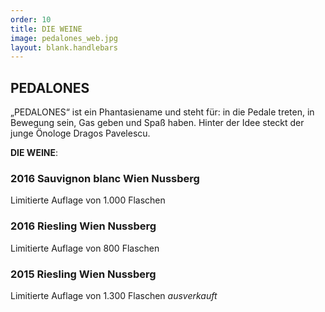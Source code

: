 ```yaml
---
order: 10
title: DIE WEINE
image: pedalones_web.jpg
layout: blank.handlebars
---
```

## PEDALONES
„PEDALONES“ ist ein Phantasiename und steht für: in die Pedale treten, in Bewegung sein, Gas geben und Spaß haben. Hinter der Idee steckt der junge Önologe Dragos Pavelescu.

__DIE WEINE__:

### 2016 Sauvignon blanc Wien Nussberg
Limitierte Auflage von 1.000 Flaschen

### 2016 Riesling Wien Nussberg
Limitierte Auflage von 800 Flaschen 

### 2015 Riesling Wien Nussberg 
Limitierte Auflage von 1.300 Flaschen
_ausverkauft_
